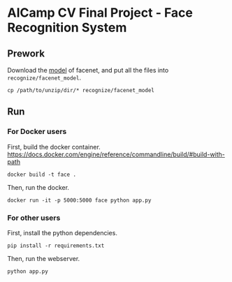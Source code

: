 # AICamp CV Final Project - Face Recognition System

## Prework

Download the [model](https://drive.google.com/open?id=1EXPBSXwTaqrSC0OhUdXNmKSh9qJUQ55-) of facenet, and put all the files into `recognize/facenet_model`.

```
cp /path/to/unzip/dir/* recognize/facenet_model
```

## Run

### For Docker users

First, build the docker container.
https://docs.docker.com/engine/reference/commandline/build/#build-with-path

```
docker build -t face .
```

Then, run the docker.

```
docker run -it -p 5000:5000 face python app.py
```

### For other users

First, install the python dependencies.

```
pip install -r requirements.txt
```

Then, run the webserver.

```
python app.py
```
